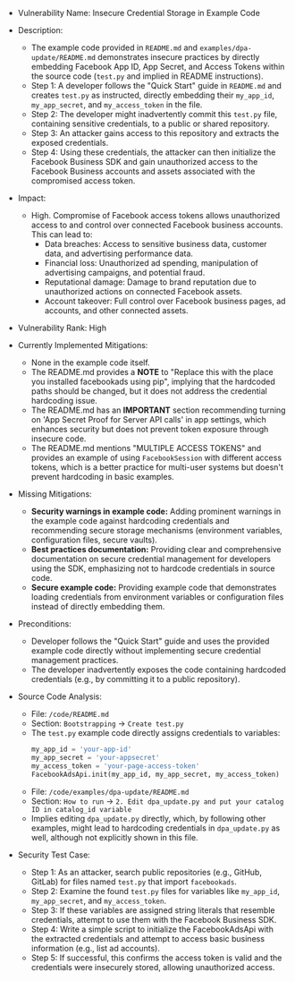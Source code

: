 - Vulnerability Name: Insecure Credential Storage in Example Code

- Description:
  - The example code provided in `README.md` and `examples/dpa-update/README.md` demonstrates insecure practices by directly embedding Facebook App ID, App Secret, and Access Tokens within the source code (`test.py` and implied in README instructions).
  - Step 1: A developer follows the "Quick Start" guide in `README.md` and creates `test.py` as instructed, directly embedding their `my_app_id`, `my_app_secret`, and `my_access_token` in the file.
  - Step 2: The developer might inadvertently commit this `test.py` file, containing sensitive credentials, to a public or shared repository.
  - Step 3: An attacker gains access to this repository and extracts the exposed credentials.
  - Step 4: Using these credentials, the attacker can then initialize the Facebook Business SDK and gain unauthorized access to the Facebook Business accounts and assets associated with the compromised access token.

- Impact:
  - High. Compromise of Facebook access tokens allows unauthorized access to and control over connected Facebook business accounts. This can lead to:
    - Data breaches: Access to sensitive business data, customer data, and advertising performance data.
    - Financial loss: Unauthorized ad spending, manipulation of advertising campaigns, and potential fraud.
    - Reputational damage: Damage to brand reputation due to unauthorized actions on connected Facebook assets.
    - Account takeover: Full control over Facebook business pages, ad accounts, and other connected assets.

- Vulnerability Rank: High

- Currently Implemented Mitigations:
  - None in the example code itself.
  - The README.md provides a **NOTE** to "Replace this with the place you installed facebookads using pip", implying that the hardcoded paths should be changed, but it does not address the credential hardcoding issue.
  - The README.md has an **IMPORTANT** section recommending turning on 'App Secret Proof for Server API calls' in app settings, which enhances security but does not prevent token exposure through insecure code.
  - The README.md mentions "MULTIPLE ACCESS TOKENS" and provides an example of using `FacebookSession` with different access tokens, which is a better practice for multi-user systems but doesn't prevent hardcoding in basic examples.

- Missing Mitigations:
  - **Security warnings in example code:**  Adding prominent warnings in the example code against hardcoding credentials and recommending secure storage mechanisms (environment variables, configuration files, secure vaults).
  - **Best practices documentation:** Providing clear and comprehensive documentation on secure credential management for developers using the SDK, emphasizing not to hardcode credentials in source code.
  - **Secure example code:**  Providing example code that demonstrates loading credentials from environment variables or configuration files instead of directly embedding them.

- Preconditions:
  - Developer follows the "Quick Start" guide and uses the provided example code directly without implementing secure credential management practices.
  - The developer inadvertently exposes the code containing hardcoded credentials (e.g., by committing it to a public repository).

- Source Code Analysis:
  - File: `/code/README.md`
  - Section: `Bootstrapping` -> `Create test.py`
  - The `test.py` example code directly assigns credentials to variables:
    ```python
    my_app_id = 'your-app-id'
    my_app_secret = 'your-appsecret'
    my_access_token = 'your-page-access-token'
    FacebookAdsApi.init(my_app_id, my_app_secret, my_access_token)
    ```
  - File: `/code/examples/dpa-update/README.md`
  - Section: `How to run` -> `2. Edit dpa_update.py and put your catalog ID in catalog_id variable`
  - Implies editing `dpa_update.py` directly, which, by following other examples, might lead to hardcoding credentials in `dpa_update.py` as well, although not explicitly shown in this file.

- Security Test Case:
  - Step 1: As an attacker, search public repositories (e.g., GitHub, GitLab) for files named `test.py` that import `facebookads`.
  - Step 2: Examine the found `test.py` files for variables like `my_app_id`, `my_app_secret`, and `my_access_token`.
  - Step 3: If these variables are assigned string literals that resemble credentials, attempt to use them with the Facebook Business SDK.
  - Step 4: Write a simple script to initialize the FacebookAdsApi with the extracted credentials and attempt to access basic business information (e.g., list ad accounts).
  - Step 5: If successful, this confirms the access token is valid and the credentials were insecurely stored, allowing unauthorized access.